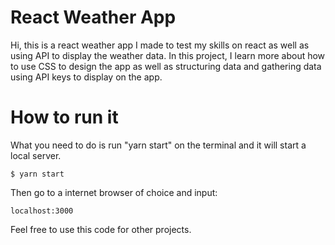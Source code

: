 # React Weather App
Hi, this is a react weather app I made to test my skills on react as well as using API to display the weather data.
In this project, I learn more about how to use CSS to design the app as well as structuring data and gathering data using API keys to display on the app.
# How to run it
What you need to do is run "yarn start" on the terminal and it will start a local server.

```
$ yarn start
```
Then go to a internet browser of choice and input:

```
localhost:3000
```

Feel free to use this code for other projects.
